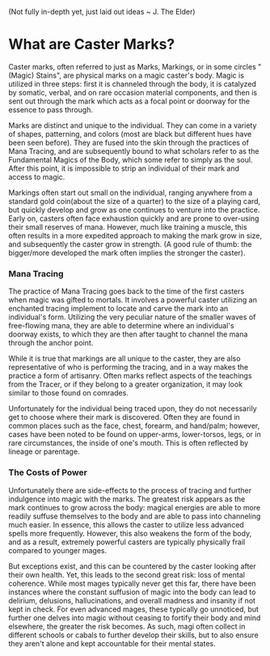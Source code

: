 (Not fully in-depth yet, just laid out ideas ~ J. The Elder)

# What are Caster Marks?
Caster marks, often referred to just as Marks, Markings, or in some circles "(Magic) Stains", are physical marks on a magic caster's body. Magic is utilized in three steps: first it is channeled through the body, it is catalyzed by somatic, verbal, and on rare occasion material components, and then is sent out through the mark which acts as a focal point or doorway for the essence to pass through.

Marks are distinct and unique to the individual. They can come in a variety of shapes, patterning, and colors (most are black but different hues have been seen before). They are fused into the skin through the practices of Mana Tracing, and are subsequently bound to what scholars refer to as the Fundamental Magics of the Body, which some refer to simply as the soul. After this point, it is impossible to strip an individual of their mark and access to magic.

Markings often start out small on the individual, ranging anywhere from a standard gold coin(about the size of a quarter) to the size of a playing card, but quickly develop and grow as one continues to venture into the practice. Early on, casters often face exhaustion quickly and are prone to over-using their small reserves of mana. However, much like training a muscle, this often results in a more expedited approach to making the mark grow in size, and subsequently the caster grow in strength. (A good rule of thumb: the bigger/more developed the mark often implies the stronger the caster).
### Mana Tracing
The practice of Mana Tracing goes back to the time of the first casters when magic was gifted to mortals. It involves a powerful caster utilizing an enchanted tracing implement to locate and carve the mark into an individual's form. Utilizing the very peculiar nature of the smaller waves of free-flowing mana, they are able to determine where an individual's doorway exists, to which they are then after taught to channel the mana through the anchor point.

While it is true that markings are all unique to the caster, they are also representative of who is performing the tracing, and in a way makes the practice a form of artisanry. Often marks reflect aspects of the teachings from the Tracer, or if they belong to a greater organization, it may look similar to those found on comrades.

Unfortunately for the individual being traced upon, they do not necessarily get to choose where their mark is discovered. Often they are found in common places such as the face, chest, forearm, and hand/palm; however, cases have been noted to be found on upper-arms, lower-torsos, legs, or in rare circumstances, the inside of one's mouth. This is often reflected by lineage or parentage.
### The Costs of Power
Unfortunately there are side-effects to the process of tracing and further indulgence into magic with the marks. The greatest risk appears as the mark continues to grow across the body: magical energies are able to more readily suffuse themselves to the body and are able to pass into channeling much easier. In essence, this allows the caster to utilize less advanced spells more frequently. However, this also weakens the form of the body, and as a result, extremely powerful casters are typically physically frail compared to younger mages.

But exceptions exist, and this can be countered by the caster looking after their own health. Yet, this leads to the second great risk: loss of mental coherence. While most mages typically never get this far, there have been instances where the constant suffusion of magic into the body can lead to delirium, delusions, hallucinations, and overall madness and insanity if not kept in check. For even advanced mages, these typically go unnoticed, but further one delves into magic without ceasing to fortify their body and mind elsewhere, the greater the risk becomes. As such, magi often collect in different schools or cabals to further develop their skills, but to also ensure they aren't alone and kept accountable for their mental states.